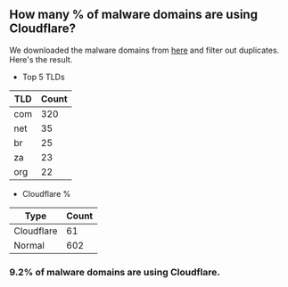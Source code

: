 ## How many % of malware domains are using Cloudflare?


We downloaded the malware domains from [here](https://urlhaus.abuse.ch) and filter out duplicates.
Here's the result.


[//]: # (start replacement)


- Top 5 TLDs

| TLD | Count |
| --- | --- |
| com | 320 |
| net | 35 |
| br | 25 |
| za | 23 |
| org | 22 |


- Cloudflare %

| Type | Count |
| --- | --- |
| Cloudflare | 61 |
| Normal | 602 |


### 9.2% of malware domains are using Cloudflare.
